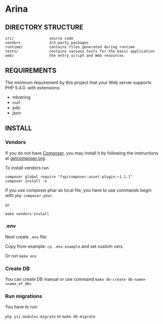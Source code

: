 # Arina

## DIRECTORY STRUCTURE

```
src/ 				source code
vendors				3rd-party packages
runtime/            contains files generated during runtime
tests/              contains various tests for the basic application
web/				the entry script and Web resources
```

## REQUIREMENTS

The minimum requirement by this project that your Web server supports PHP 5.4.0. with extensions:
- mbstring
- curl
- pdo
- json

## INSTALL

### Vendors

If you do not have [Composer](http://getcomposer.org/), you may install it by following the instructions
at [getcomposer.org](http://getcomposer.org/doc/00-intro.md#installation-nix).

To install vendors run
```
composer global require "fxp/composer-asset-plugin:~1.1.1"
composer install -o
```
If you use composer.phar as local file, you have to use commands begin with `php composer.phar`

or

`make vendors-install`

### .env

Next create `.env` file:

Copy from example: `cp .env.example` and set custom vars. 

Or run `make env`

### Create DB

You can create DB manual or use command `make db-create db-name=<name_of_db>`

### Run migrations

You have to run:

`php yii modules-migrate` or `make db-migrate`

